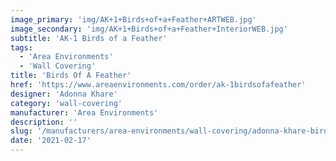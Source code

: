 ```yaml
---
image_primary: 'img/AK+1+Birds+of+a+Feather+ARTWEB.jpg'
image_secondary: 'img/AK+1+Birds+of+a+Feather+InteriorWEB.jpg'
subtitle: 'AK-1 Birds of a Feather'
tags:
  - 'Area Environments'
  - 'Wall Covering'
title: 'Birds Of A Feather'
href: 'https://www.areaenvironments.com/order/ak-1birdsofafeather'
designer: 'Adonna Khare'
category: 'wall-covering'
manufacturer: 'Area Environments'
description: ''
slug: '/manufacturers/area-environments/wall-covering/adonna-khare-birds-of-a-feather'
date: '2021-02-17'
---
```


